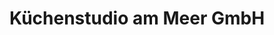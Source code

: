 ---
title: "Küchenstudio am Meer GmbH"
url: /bad-zwischenahn/kuechenstudio-am-meer-gmbh/
shop: Küchen
---